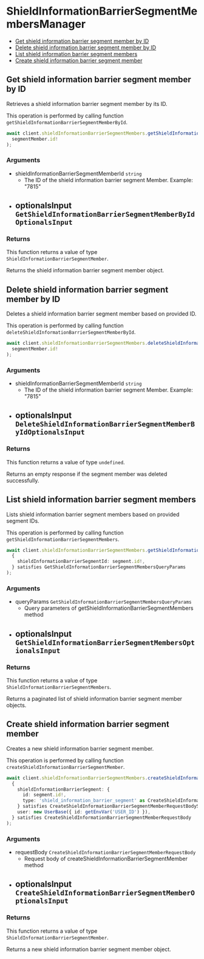 # ShieldInformationBarrierSegmentMembersManager

- [Get shield information barrier segment member by ID](#get-shield-information-barrier-segment-member-by-id)
- [Delete shield information barrier segment member by ID](#delete-shield-information-barrier-segment-member-by-id)
- [List shield information barrier segment members](#list-shield-information-barrier-segment-members)
- [Create shield information barrier segment member](#create-shield-information-barrier-segment-member)

## Get shield information barrier segment member by ID

Retrieves a shield information barrier
segment member by its ID.

This operation is performed by calling function `getShieldInformationBarrierSegmentMemberById`.

```ts
await client.shieldInformationBarrierSegmentMembers.getShieldInformationBarrierSegmentMemberById(
  segmentMember.id!
);
```

### Arguments

- shieldInformationBarrierSegmentMemberId `string`
  - The ID of the shield information barrier segment Member. Example: "7815"
- optionalsInput `GetShieldInformationBarrierSegmentMemberByIdOptionalsInput`
  -

### Returns

This function returns a value of type `ShieldInformationBarrierSegmentMember`.

Returns the shield information barrier segment member object.

## Delete shield information barrier segment member by ID

Deletes a shield information barrier
segment member based on provided ID.

This operation is performed by calling function `deleteShieldInformationBarrierSegmentMemberById`.

```ts
await client.shieldInformationBarrierSegmentMembers.deleteShieldInformationBarrierSegmentMemberById(
  segmentMember.id!
);
```

### Arguments

- shieldInformationBarrierSegmentMemberId `string`
  - The ID of the shield information barrier segment Member. Example: "7815"
- optionalsInput `DeleteShieldInformationBarrierSegmentMemberByIdOptionalsInput`
  -

### Returns

This function returns a value of type `undefined`.

Returns an empty response if the
segment member was deleted successfully.

## List shield information barrier segment members

Lists shield information barrier segment members
based on provided segment IDs.

This operation is performed by calling function `getShieldInformationBarrierSegmentMembers`.

```ts
await client.shieldInformationBarrierSegmentMembers.getShieldInformationBarrierSegmentMembers(
  {
    shieldInformationBarrierSegmentId: segment.id!,
  } satisfies GetShieldInformationBarrierSegmentMembersQueryParams
);
```

### Arguments

- queryParams `GetShieldInformationBarrierSegmentMembersQueryParams`
  - Query parameters of getShieldInformationBarrierSegmentMembers method
- optionalsInput `GetShieldInformationBarrierSegmentMembersOptionalsInput`
  -

### Returns

This function returns a value of type `ShieldInformationBarrierSegmentMembers`.

Returns a paginated list of
shield information barrier segment member objects.

## Create shield information barrier segment member

Creates a new shield information barrier segment member.

This operation is performed by calling function `createShieldInformationBarrierSegmentMember`.

```ts
await client.shieldInformationBarrierSegmentMembers.createShieldInformationBarrierSegmentMember(
  {
    shieldInformationBarrierSegment: {
      id: segment.id!,
      type: 'shield_information_barrier_segment' as CreateShieldInformationBarrierSegmentMemberRequestBodyShieldInformationBarrierSegmentTypeField,
    } satisfies CreateShieldInformationBarrierSegmentMemberRequestBodyShieldInformationBarrierSegmentField,
    user: new UserBase({ id: getEnvVar('USER_ID') }),
  } satisfies CreateShieldInformationBarrierSegmentMemberRequestBody
);
```

### Arguments

- requestBody `CreateShieldInformationBarrierSegmentMemberRequestBody`
  - Request body of createShieldInformationBarrierSegmentMember method
- optionalsInput `CreateShieldInformationBarrierSegmentMemberOptionalsInput`
  -

### Returns

This function returns a value of type `ShieldInformationBarrierSegmentMember`.

Returns a new shield information barrier segment member object.
